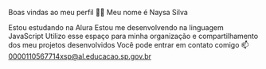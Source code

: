 Boas vindas ao meu perfil 💙💙
Meu nome é Naysa Silva

Estou estudando na Alura
Estou me desenvolvendo na linguagem JavaScript
Utilizo esse espaço para minha organização e compartilhamento dos meu projetos desenvolvidos
Você pode entrar em contato comigo 📫
0000110567714xsp@al.educacao.sp.gov.br

